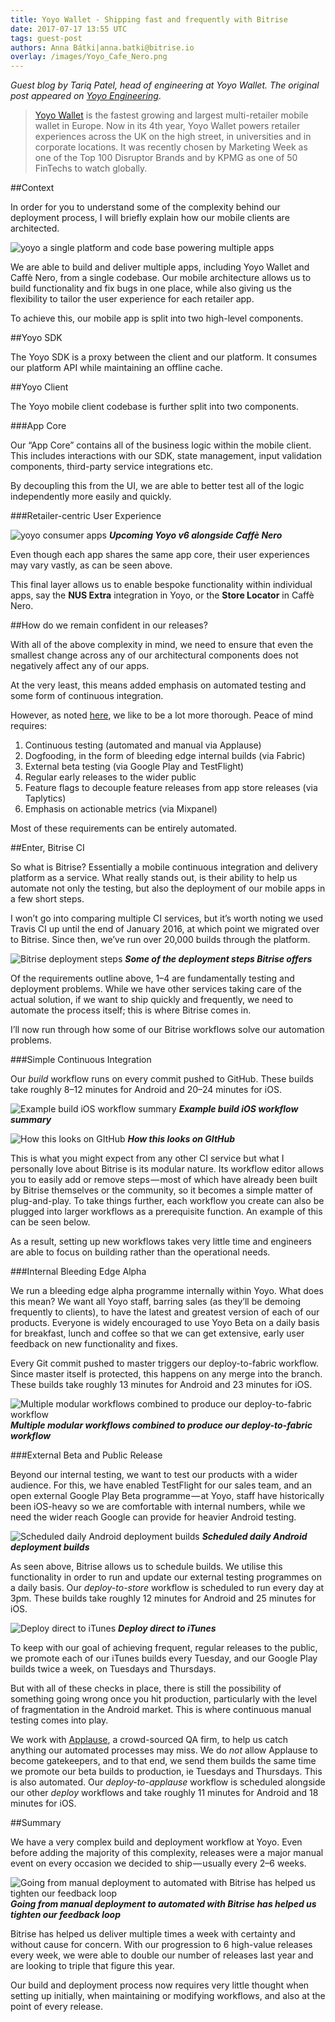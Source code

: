```yaml
---
title: Yoyo Wallet - Shipping fast and frequently with Bitrise
date: 2017-07-17 13:55 UTC
tags: guest-post
authors: Anna Bátki|anna.batki@bitrise.io
overlay: /images/Yoyo_Cafe_Nero.png
---
```


_Guest blog by Tariq Patel, head of engineering at Yoyo Wallet. The original post appeared on [Yoyo Engineering](https://engineering.yoyowallet.com/shipping-fast-and-frequently-with-bitrise-ci-1d9f310dc5cc)_.

>[Yoyo Wallet](http://yoyowallet.com/) is the fastest growing and largest multi-retailer mobile wallet in Europe. Now in its 4th year, Yoyo Wallet powers retailer experiences across the UK on the high street, in universities and in corporate locations. It was recently chosen by Marketing Week as one of the Top 100 Disruptor Brands and by KPMG as one of 50 FinTechs to watch globally.


##Context

In order for you to understand some of the complexity behind our deployment process, I will briefly explain how our mobile clients are architected.

![yoyo a single platform and code base powering multiple apps](yoyo1.png)

We are able to build and deliver multiple apps, including Yoyo Wallet and Caffè Nero, from a single codebase. Our mobile architecture allows us to build functionality and fix bugs in one place, while also giving us the flexibility to tailor the user experience for each retailer app.

To achieve this, our mobile app is split into two high-level components.

##Yoyo SDK

The Yoyo SDK is a proxy between the client and our platform. It consumes our platform API while maintaining an offline cache.

##Yoyo Client

The Yoyo mobile client codebase is further split into two components.

###App Core

Our “App Core” contains all of the business logic within the mobile client. This includes interactions with our SDK, state management, input validation components, third-party service integrations etc.

By decoupling this from the UI, we are able to better test all of the logic independently more easily and quickly.

###Retailer-centric User Experience

![yoyo consumer apps](yoyo2.png)
***Upcoming Yoyo v6 alongside Caffè Nero***

Even though each app shares the same app core, their user experiences may vary vastly, as can be seen above.

This final layer allows us to enable bespoke functionality within individual apps, say the **NUS Extra** integration in Yoyo, or the **Store Locator** in Caffè Nero.

##How do we remain confident in our releases?

With all of the above complexity in mind, we need to ensure that even the smallest change across any of our architectural components does not negatively affect any of our apps.

At the very least, this means added emphasis on automated testing and some form of continuous integration.

However, as noted [here](https://engineering.yoyowallet.com/yoyo-wallet-powers-the-new-caff%C3%A8-nero-app-c1a4fe469c73#726b), we like to be a lot more thorough. Peace of mind requires:

1. Continuous testing (automated and manual via Applause)
2. Dogfooding, in the form of bleeding edge internal builds (via Fabric)
3. External beta testing (via Google Play and TestFlight)
4. Regular early releases to the wider public
5. Feature flags to decouple feature releases from app store releases (via Taplytics)
6. Emphasis on actionable metrics (via Mixpanel)

Most of these requirements can be entirely automated.

##Enter, Bitrise CI

So what is Bitrise? Essentially a mobile continuous integration and delivery platform as a service. What really stands out, is their ability to help us automate not only the testing, but also the deployment of our mobile apps in a few short steps.

I won’t go into comparing multiple CI services, but it’s worth noting we used Travis CI up until the end of January 2016, at which point we migrated over to Bitrise. Since then, we’ve run over 20,000 builds through the platform.

![Bitrise deployment steps](yoyo3.png)
***Some of the deployment steps Bitrise offers***

Of the requirements outline above, 1–4 are fundamentally testing and deployment problems. While we have other services taking care of the actual solution, if we want to ship quickly and frequently, we need to automate the process itself; this is where Bitrise comes in.

I’ll now run through how some of our Bitrise workflows solve our automation problems.

###Simple Continuous Integration

Our _build_ workflow runs on every commit pushed to GitHub. These builds take roughly 8–12 minutes for Android and 20–24 minutes for iOS.

![Example build iOS workflow summary](yoyo4.png)
***Example build iOS workflow summary***

![How this looks on GItHub](yoyo5.png)
***How this looks on GItHub***

This is what you might expect from any other CI service but what I personally love about Bitrise is its modular nature. Its workflow editor allows you to easily add or remove steps — most of which have already been built by Bitrise themselves or the community, so it becomes a simple matter of plug-and-play. To take things further, each workflow you create can also be plugged into larger workflows as a prerequisite function. An example of this can be seen below.

As a result, setting up new workflows takes very little time and engineers are able to focus on building rather than the operational needs.

###Internal Bleeding Edge Alpha

We run a bleeding edge alpha programme internally within Yoyo. What does this mean? We want all Yoyo staff, barring sales (as they’ll be demoing frequently to clients), to have the latest and greatest version of each of our products. Everyone is widely encouraged to use Yoyo Beta on a daily basis for breakfast, lunch and coffee so that we can get extensive, early user feedback on new functionality and fixes.

Every Git commit pushed to master triggers our deploy-to-fabric workflow. Since master itself is protected, this happens on any merge into the branch. These builds take roughly 13 minutes for Android and 23 minutes for iOS.

![Multiple modular workflows combined to produce our deploy-to-fabric workflow](yoyo6.png)
***Multiple modular workflows combined to produce our deploy-to-fabric workflow***

###External Beta and Public Release

Beyond our internal testing, we want to test our products with a wider audience. For this, we have enabled TestFlight for our sales team, and an open external Google Play Beta programme — at Yoyo, staff have historically been iOS-heavy so we are comfortable with internal numbers, while we need the wider reach Google can provide for heavier Android testing.

![Scheduled daily Android deployment builds](yoyo7.png)
***Scheduled daily Android deployment builds***

As seen above, Bitrise allows us to schedule builds. We utilise this functionality in order to run and update our external testing programmes on a daily basis. Our _deploy-to-store_ workflow is scheduled to run every day at 3pm. These builds take roughly 12 minutes for Android and 25 minutes for iOS.

![Deploy direct to iTunes](yoyo8.png)
***Deploy direct to iTunes***

To keep with our goal of achieving frequent, regular releases to the public, we promote each of our iTunes builds every Tuesday, and our Google Play builds twice a week, on Tuesdays and Thursdays.

But with all of these checks in place, there is still the possibility of something going wrong once you hit production, particularly with the level of fragmentation in the Android market. This is where continuous manual testing comes into play.

We work with [Applause](https://www.applause.com/), a crowd-sourced QA firm, to help us catch anything our automated processes may miss. We do _not_ allow Applause to become gatekeepers, and to that end, we send them builds the same time we promote our beta builds to production, ie Tuesdays and Thursdays. This is also automated. Our _deploy-to-applause_ workflow is scheduled alongside our other _deploy_ workflows and take roughly 11 minutes for Android and 18 minutes for iOS.

##Summary

We have a very complex build and deployment workflow at Yoyo. Even before adding the majority of this complexity, releases were a major manual event on every occasion we decided to ship — usually every 2–6 weeks.

![Going from manual deployment to automated with Bitrise has helped us tighten our feedback loop](yoyo9.png)
***Going from manual deployment to automated with Bitrise has helped us tighten our feedback loop***

Bitrise has helped us deliver multiple times a week with certainty and without cause for concern. With our progression to 6 high-value releases every week, we were able to double our number of releases last year and are looking to triple that figure this year.

Our build and deployment process now requires very little thought when setting up initially, when maintaining or modifying workflows, and also at the point of every release.
